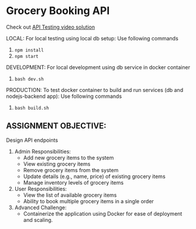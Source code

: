 # Grocery Booking API

Check out [API Testing video solution](youtu.be/Yk8kttgf8jU?si=btHCCwkVSJUMoo-n)

LOCAL: For local testing using local db setup: Use following commands

1. `npm install`
2. `npm start`

DEVELOPMENT: For local development using db service in docker container

1. `bash dev.sh`

PRODUCTION: To test docker container to build and run services (db and nodejs-backend app): Use following commands

1. `bash build.sh`

## ASSIGNMENT OBJECTIVE:

Design API endpoints

1. Admin Responsibilities:
   - Add new grocery items to the system
   - View existing grocery items
   - Remove grocery items from the system
   - Update details (e.g., name, price) of existing grocery items
   - Manage inventory levels of grocery items
2. User Responsibilities:
   - View the list of available grocery items
   - Ability to book multiple grocery items in a single order
3. Advanced Challenge:
   - Containerize the application using Docker for ease of deployment and scaling.
